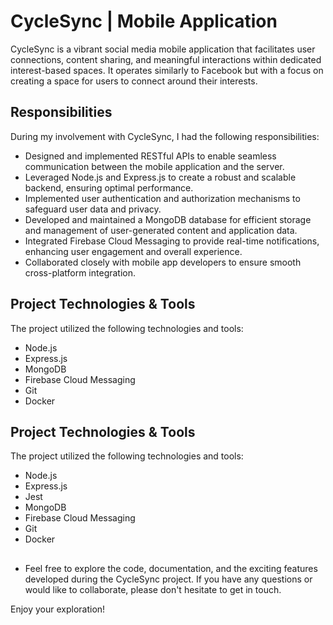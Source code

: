 
# CycleSync | Mobile Application

CycleSync is a vibrant social media mobile application that facilitates user connections, content sharing, and meaningful interactions within dedicated interest-based spaces. It operates similarly to Facebook but with a focus on creating a space for users to connect around their interests.




## Responsibilities
During my involvement with CycleSync, I had the following responsibilities:
- Designed and implemented RESTful APIs to enable seamless communication between the mobile application and the server.
- Leveraged Node.js and Express.js to create a robust and scalable backend, ensuring optimal performance.
- Implemented user authentication and authorization mechanisms to safeguard user data and privacy.
- Developed and maintained a MongoDB database for efficient storage and management of user-generated content and application data.
- Integrated Firebase Cloud Messaging to provide real-time notifications, enhancing user engagement and overall experience.
- Collaborated closely with mobile app developers to ensure smooth cross-platform integration.

## Project Technologies & Tools
The project utilized the following technologies and tools:
- Node.js
- Express.js
- MongoDB
- Firebase Cloud Messaging
- Git
- Docker
## Project Technologies & Tools
The project utilized the following technologies and tools:
- Node.js
- Express.js
- Jest
- MongoDB
- Firebase Cloud Messaging
- Git
- Docker
## 


- Feel free to explore the code, documentation, and the exciting features developed during the CycleSync project. If you have any questions or would like to collaborate, please don't hesitate to get in touch.

Enjoy your exploration! 

